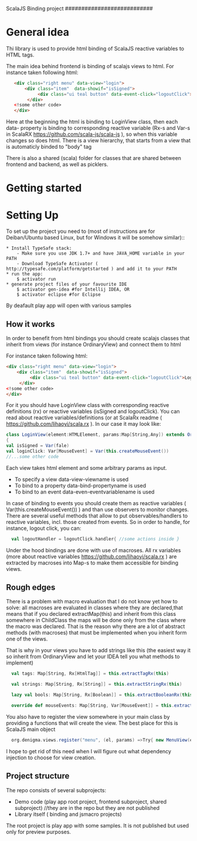 ScalaJS Binding project
###########################

General idea
============

Thi library is used to provide html binding of ScalaJS reactive variables to HTML tags.

The main idea behind frontend is binding of scalajs views to html.
For instance taken following html:
```html
   <div class="right menu" data-view="login">
       <div class="item"  data-showif="isSigned">
            <div class="ui teal button" data-event-click="logoutClick">Log out</div>
        </div>
   <!some other code>
   </div>
```

Here at the beginning the html is binding to LoginView class, then each data-<something> property is binding to corresponding
reactive variable (Rx-s and Var-s in ScalaRX https://github.com/scala-js/scala-js ), so when this variable changes so does html.
There is a view hierarchy, that starts from a view that is automaticly binded to "body" tag

There is also a shared (scala) folder for classes that are shared between frontend and backend, as well as picklers.

Getting started
===============

Setting Up
==========

To set up the project you need to (most of instructions are for Deiban/Ubuntu based Linux, but for Windows it will be somehow similar)::

    * Install TypeSafe stack:
        - Make sure you use JDK 1.7+ and have JAVA_HOME variable in your PATH
        - Download TypeSafe Activator (  http://typesafe.com/platform/getstarted ) and add it to your PATH
    * run the app:
        $ activator run
    * generate project files of your favourite IDE
        $ activator gen-idea #for Intellij IDEA, OR
        $ activator eclipse #for Eclipse

By deafault play app will open with various samples 

How it works
------------

In order to benefit from html bindings you should create scalajs classes that inherit from views (for instance OrdinaryView) and connect them to html
 
For instance taken following html:
```html
<div class="right menu" data-view="login">
    <div class="item"  data-showif="isSigned">
         <div class="ui teal button" data-event-click="logoutClick">Log out</div>
     </div>
<!some other code>
</div>
```

For it you should have LoginView class with corresponding reactive definitions (rx) or reactive variables (isSigned and logoutClick). 
You can read about reactive variables/definitions (or at ScalaRx readme ( https://github.com/lihaoyi/scala.rx ).
In our case it may look like:

```scala
class LoginView(element:HTMLElement, params:Map[String,Any]) extends OrdinaryView("login",element) 
{
val isSigned = Var(fale)
val loginClick: Var[MouseEvent] = Var(this.createMouseEvent())
//...some other code
```
Each view takes html element and some arbitrary params as input. 
* To specify a view  data-view-viewname is used
* To bind to a property data-bind-propertyname is used
* To bind to an event data-even-eventvariablename is used

In case of binding to events you should create them as reactive variables ( Var(this.createMouseEvent()) ) and than use observers to monitor changes.
There are several useful methods that allow to put observables/handlers to reactive variables, incl. those created from events.
So in order to handle, for instance, logout click, you can:
```scala
  val logoutHandler = logoutClick.handler{ //some actions inside }
```

Under the hood bindings are done with use of macroses. All rx variables (more about reactive variables https://github.com/lihaoyi/scala.rx ) are extracted by macroses into Map-s to make them accessible
for binding views.
 
 
Rough edges
-------------
 
 There is a problem with macro evaluation that I do not know yet how to solve: all macroses are evaluated in classes
where they are declared,that means that if you declared extractMap(this) and inherit from this class somewhere in ChildClass the maps
will be done only from the class where the macro was declared. That is the reason why there are a lot of abstract methods (with macroses) that must be
implemented when you inherit form one of the views.

That is why in your views you have to add strings like this (the easiest way it so inherit from OrdinaryView and let your IDEA tell you what methods to implement)

```scala
  val tags: Map[String, Rx[HtmlTag]] = this.extractTagRx(this)

  val strings: Map[String, Rx[String]] = this.extractStringRx(this)

  lazy val bools: Map[String, Rx[Boolean]] = this.extractBooleanRx(this)

  override def mouseEvents: Map[String, Var[MouseEvent]] = this.extractMouseEvens(this)
```

You also have to register the view somewhere in your main class by providing a functions that will create the view. The best place for this is ScalaJS main object

```scala
  org.denigma.views.register("menu", (el, params) =>Try{ new MenuView(el,params) })
```

I hope to get rid of this need when I will figure out what dependency injection to choose for view creation.
 
 
Project structure
-----------------

The repo consists of several subprojects:
* Demo code (play app root project, frontend subproject, shared subproject) //they are in the repo but they are not published
* Library itself ( binding and jsmacro projects)


The root project is play app with some samples. It is not published but used only for preview purposes.